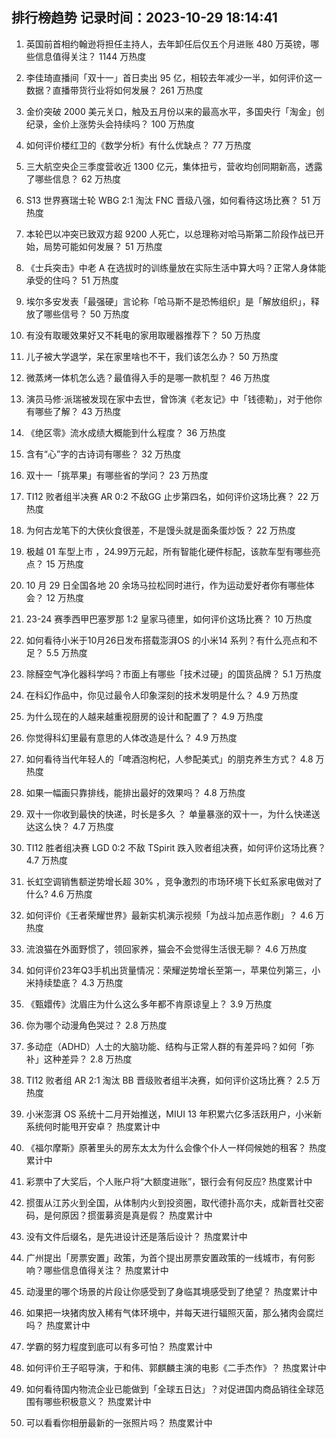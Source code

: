 
## 排行榜趋势 记录时间：2023-10-29 18:14:41
  
  1. 英国前首相约翰逊将担任主持人，去年卸任后仅五个月进账 480 万英镑，哪些信息值得关注？ 1144 万热度
    
  2. 李佳琦直播间「双十一」首日卖出 95 亿，相较去年减少一半，如何评价这一数据？直播带货行业将如何发展？ 261 万热度
    
  3. 金价突破 2000 美元关口，触及五月份以来的最高水平，多国央行「淘金」创纪录，金价上涨势头会持续吗？ 100 万热度
    
  4. 如何评价楼红卫的《数学分析》有什么优缺点？ 77 万热度
    
  5. 三大航空央企三季度营收近 1300 亿元，集体扭亏，营收均创同期新高，透露了哪些信息？ 62 万热度
    
  6. S13 世界赛瑞士轮 WBG 2:1 淘汰 FNC 晋级八强，如何看待这场比赛？ 51 万热度
    
  7. 本轮巴以冲突已致双方超 9200 人死亡，以总理称对哈马斯第二阶段作战已开始，局势可能如何发展？ 51 万热度
    
  8. 《士兵突击》中老 A 在选拔时的训练量放在实际生活中算大吗？正常人身体能承受的住吗？ 51 万热度
    
  9. 埃尔多安发表「最强硬」言论称「哈马斯不是恐怖组织」是「解放组织」，释放了哪些信号？ 50 万热度
    
  10. 有没有取暖效果好又不耗电的家用取暖器推荐下？ 50 万热度
    
  11. 儿子被大学退学，呆在家里啥也不干，我们该怎么办？ 50 万热度
    
  12. 微蒸烤一体机怎么选？最值得入手的是哪一款机型？ 46 万热度
    
  13. 演员马修·派瑞被发现在家中去世，曾饰演《老友记》中「钱德勒」，对于他你有哪些了解？ 43 万热度
    
  14. 《绝区零》流水成绩大概能到什么程度？ 36 万热度
    
  15. 含有“心”字的古诗词有哪些？ 32 万热度
    
  16. 双十一「挑苹果」有哪些省的学问？ 23 万热度
    
  17. TI12 败者组半决赛 AR 0:2 不敌GG 止步第四名，如何评价这场比赛？ 22 万热度
    
  18. 为何古龙笔下的大侠伙食很差，不是馒头就是面条蛋炒饭？ 22 万热度
    
  19. 极越 01 车型上市 ，24.99万元起，所有智能化硬件标配，该款车型有哪些亮点？ 15 万热度
    
  20. 10 月 29 日全国各地 20 余场马拉松同时进行，作为运动爱好者你有哪些体会？ 12 万热度
    
  21. 23-24 赛季西甲巴塞罗那 1:2 皇家马德里，如何评价这场比赛？ 10 万热度
    
  22. 如何看待小米于10月26日发布搭载澎湃OS 的小米14 系列？有什么亮点和不足？ 5.5 万热度
    
  23. 除醛空气净化器科学吗？市面上有哪些「技术过硬」的国货品牌？ 5.1 万热度
    
  24. 在科幻作品中，你见过最令人印象深刻的技术发明是什么？ 4.9 万热度
    
  25. 为什么现在的人越来越重视厨房的设计和配置了？ 4.9 万热度
    
  26. 你觉得科幻里最有意思的人体改造是什么？ 4.9 万热度
    
  27. 如何看待当代年轻人的「啤酒泡枸杞，人参配美式」的朋克养生方式？ 4.8 万热度
    
  28. 如果一幅画只靠排线，能排出最好的效果吗？ 4.8 万热度
    
  29. 双十一你收到最快的快递，时长是多久 ？ 单量暴涨的双十一，为什么快递送达这么快？ 4.7 万热度
    
  30. TI12 胜者组决赛 LGD 0:2 不敌 TSpirit 跌入败者组决赛，如何评价这场比赛？ 4.7 万热度
    
  31. 长虹空调销售额逆势增长超 30% ，竞争激烈的市场环境下长虹系家电做对了什么? 4.6 万热度
    
  32. 如何评价《王者荣耀世界》最新实机演示视频「为战斗加点恶作剧」？ 4.6 万热度
    
  33. 流浪猫在外面野惯了，领回家养，猫会不会觉得生活很无聊？ 4.6 万热度
    
  34. 如何评价23年Q3手机出货量情况：荣耀逆势增长至第一，苹果位列第三，小米持续垫底？ 4.3 万热度
    
  35. 《甄嬛传》沈眉庄为什么这么多年都不肯原谅皇上？ 3.9 万热度
    
  36. 你为哪个动漫角色哭过？ 2.8 万热度
    
  37. 多动症（ADHD）人士的大脑功能、结构与正常人群的有差异吗？如何「弥补」这种差异？ 2.8 万热度
    
  38. TI12 败者组 AR 2:1 淘汰 BB 晋级败者组半决赛，如何评价这场比赛？ 2.5 万热度
    
  39. 小米澎湃 OS 系统十二月开始推送，MIUI 13 年积累六亿多活跃用户，小米新系统何时能甩开安卓？ 热度累计中
    
  40. 《福尔摩斯》原著里头的房东太太为什么会像个仆人一样伺候她的租客？ 热度累计中
    
  41. 彩票中了大奖后，个人账户将“大额度进账”，银行会有何反应? 热度累计中
    
  42. 掼蛋从江苏火到全国，从体制内火到投资圈，取代德扑高尔夫，成新晋社交密码，是何原因？掼蛋募资是真是假？ 热度累计中
    
  43. 没有文件后缀名，是先进设计还是落后设计？ 热度累计中
    
  44. 广州提出「房票安置」政策，为首个提出房票安置政策的一线城市，有何影响？哪些信息值得关注？ 热度累计中
    
  45. 动漫里的哪个场景的片段让你感受到了身临其境感受到了绝望？ 热度累计中
    
  46. 如果把一块猪肉放入稀有气体环境中，并每天进行辐照灭菌，那么猪肉会腐烂吗？ 热度累计中
    
  47. 学霸的努力程度到底可以有多可怕？ 热度累计中
    
  48. 如何评价王子昭导演，于和伟、郭麒麟主演的电影《二手杰作》？ 热度累计中
    
  49. 如何看待国内物流企业已能做到「全球五日达」？对促进国内商品销往全球范围有哪些积极意义？ 热度累计中
    
  50. 可以看看你相册最新的一张照片吗？ 热度累计中
    